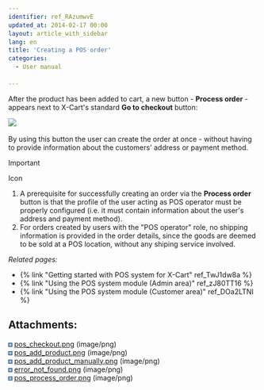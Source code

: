 ```yaml
---
identifier: ref_RAzumwvE
updated_at: 2014-02-17 00:00
layout: article_with_sidebar
lang: en
title: 'Creating a POS order'
categories:
  - User manual

---
```



After the product has been added to cart, a new button - **Process order** - appears next to X-Cart's standard **Go to checkout** button:

![]({{site.baseurl}}/attachments/7504446/7602279.png?effects=drop-shadow)

By using this button the user can create the order at once - without having to provide information about the customers' address or payment method.

Important

Icon

1.  A prerequisite for successfully creating an order via the **Process order** button is that the profile of the user acting as POS operator must be properly configured (i.e. it must contain information about the user's address and payment method).
2.  For orders created by users with the "POS operator" role, no shipping information is provided in the order details, since the goods are deemed to be sold at a POS location, without any shiping service involved.

_Related pages:_

*   {% link "Getting started with POS system for X-Cart" ref_TwJ1dw8a %}
*   {% link "Using the POS system module (Admin area)" ref_zJ80TT16 %}
*   {% link "Using the POS system module (Customer area)" ref_DOa2LTNI %}

## Attachments:

![](images/icons/bullet_blue.gif) [pos_checkout.png]({{site.baseurl}}/attachments/7504446/7602275.png) (image/png)  
![](images/icons/bullet_blue.gif) [pos_add_product.png]({{site.baseurl}}/attachments/7504446/7602276.png) (image/png)  
![](images/icons/bullet_blue.gif) [pos_add_product_manually.png]({{site.baseurl}}/attachments/7504446/7602277.png) (image/png)  
![](images/icons/bullet_blue.gif) [error_not_found.png]({{site.baseurl}}/attachments/7504446/7602278.png) (image/png)  
![](images/icons/bullet_blue.gif) [pos_process_order.png]({{site.baseurl}}/attachments/7504446/7602279.png) (image/png)